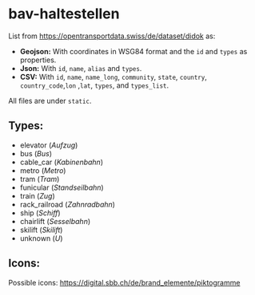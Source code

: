 # bav-haltestellen
List from https://opentransportdata.swiss/de/dataset/didok as:

* **Geojson:** With coordinates in WSG84 format and the `id` and `types` as properties.
* **Json:** With `id`, `name`, `alias` and `types`.
* **CSV:** With `id`, `name`, `name_long`, `community`, `state`, `country`, `country_code`,`lon` ,`lat`, `types`, and `types_list`.

All files are under `static`.

## Types:

* elevator (_Aufzug_)
* bus (_Bus_)
* cable_car (_Kabinenbahn_)
* metro (_Metro_)
* tram (_Tram_)
* funicular (_Standseilbahn_)
* train (_Zug_)
* rack_railroad (_Zahnradbahn_)
* ship (_Schiff_)
* chairlift (_Sesselbahn_)
* skilift (_Skilift_)
* unknown (_U_)

## Icons:

Possible icons: https://digital.sbb.ch/de/brand_elemente/piktogramme



